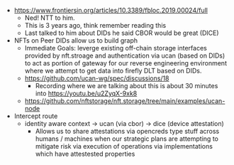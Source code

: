 - https://www.frontiersin.org/articles/10.3389/fbloc.2019.00024/full
  - Ned! NTT to him.
  - This is 3 years ago, think remember reading this
  - Last talked to him about DIDs he said CBOR would be great (DICE)
- NFTs on Peer DIDs allow us to build graph
  - Immediate Goals: leverge existing off-chain storage interfaces provided by nft.stroage and authentication via ucan (based on DIDs) to act as portion of gateway for our reverse engineering environment where we attempt to get data into firefly DLT based on DIDs.
  - https://github.com/ucan-wg/spec/discussions/18
    - Recording where we are talking about this is about 30 minutes into https://youtu.be/u2ZyqX-9xk8
  - https://github.com/nftstorage/nft.storage/tree/main/examples/ucan-node
- Intercept route
  - identity aware context -> ucan (via cbor) -> dice (device attestation)
    - Allows us to share attestations via opencreds type stuff across humans / machines when our strategic plans are attempting to mitigate risk via execution of operations via implementations which have attestested properties